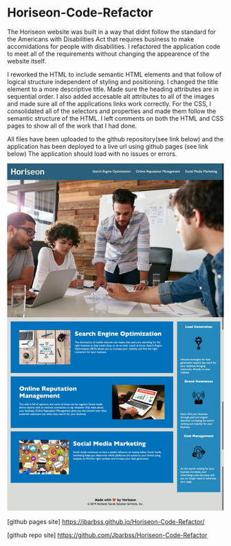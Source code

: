 # Horiseon-Code-Refactor

The Horiseon website was built in a way that didnt follow the standard for the Americans with Disabilities Act that requires business to make accomidations for people with disabilities.
I refactored the application code to meet all of the requirements without changing the appearence of the website itself.

I reworked the HTML to include semantic HTML elements and that follow of logical structure independent of styling and positioning. I changed the title element to a more descriptive title. Made sure the heading attributes are in sequential order. I also added accesable alt attributes to all of the images and made sure all of the applications links work correctly.
For the CSS, I consolidated all of the selectors and properties and made them follow the semantic structure of the HTML. I left comments on both the HTML and CSS pages to show all of the work that I had done.

All files have been uploaded to the github repository(see link below) and the application has been deployed to a live url using github pages (see link below)
The application should load with no issues or errors.

![refactored website demo](assets/demo-horiseon-website.jpg)

[github pages site] https://jbarbss.github.io/Horiseon-Code-Refactor/

[github repo site] https://github.com/Jbarbss/Horiseon-Code-Refactor
